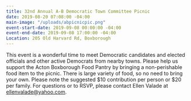 ```yaml
---
title: 32nd Annual A-B Democratic Town Committee Picnic
date: 2019-08-20 07:08:00 -04:00
main-image: "/uploads/abpicnicpic.png"
event-start-date: 2019-09-08 00:00:00 -04:00
event-end-date: 2019-09-08 17:00:00 -04:00
Location: 205 Old Harvard Rd, Boxborough
---
```


This event is a wonderful time to meet Democratic candidates and elected officials and other active Democrats from nearby towns. Please help us support the Acton Boxborough Food Pantry by bringing a non-perishable food item to the picnic. There is large variety of food, so no need to bring your own. Please note the suggested $10 contribution per person or $20 per family. For questions or to RSVP, please contact Ellen Valade at ellenvalade@yahoo.com.